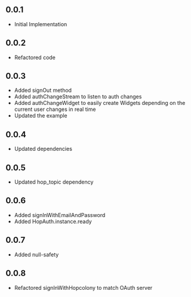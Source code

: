 ## 0.0.1

* Initial Implementation

## 0.0.2

* Refactored code

## 0.0.3

* Added signOut method
* Added authChangeStream to listen to auth changes
* Added authChangeWidget to easily create Widgets depending on the current user changes in real time
* Updated the example

## 0.0.4

* Updated dependencies

## 0.0.5

* Updated hop_topic dependency

## 0.0.6

* Added signInWithEmailAndPassword
* Added HopAuth.instance.ready

## 0.0.7

* Added null-safety

## 0.0.8

* Refactored signInWithHopcolony to match OAuth server